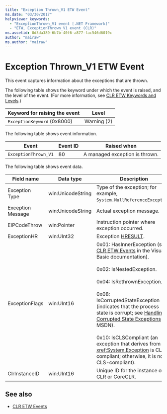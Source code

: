 ```yaml
---
title: "Exception Thrown_V1 ETW Event"
ms.date: "03/30/2017"
helpviewer_keywords: 
  - "ExceptionThrown_V1 event [.NET Framework]"
  - "ETW, ExceptionThrown_V1 event (CLR)"
ms.assetid: 0d3da389-6b7b-40f6-a877-fac546d6019c
author: "mairaw"
ms.author: "mairaw"
---
```

# Exception Thrown_V1 ETW Event
This event captures information about the exceptions that are thrown.  
  
 The following table shows the keyword under which the event is raised, and the level of the event. (For more information, see [CLR ETW Keywords and Levels](../../../docs/framework/performance/clr-etw-keywords-and-levels.md).)  
  
|Keyword for raising the event|Level|  
|-----------------------------------|-----------|  
|`ExceptionKeyword` (0x8000)|Warning (2)|  
  
 The following table shows event information.  
  
|Event|Event ID|Raised when|  
|-----------|--------------|-----------------|  
|`ExceptionThrown_V1`|80|A managed exception is thrown.|  
  
 The following table shows event data.  
  
|Field name|Data type|Description|  
|----------------|---------------|-----------------|  
|Exception Type|win:UnicodeString|Type of the exception; for example, `System.NullReferenceException`.|  
|Exception Message|win:UnicodeString|Actual exception message.|  
|EIPCodeThrow|win:Pointer|Instruction pointer where exception occurred.|  
|ExceptionHR|win:UInt32|Exception [HRESULT](https://go.microsoft.com/fwlink/?LinkId=179679).|  
|ExceptionFlags|win:UInt16|0x01: HasInnerException (see [CLR ETW Events](../../../docs/framework/performance/clr-etw-events.md) in the Visual Basic documentation).<br /><br /> 0x02: IsNestedException.<br /><br /> 0x04: IsRethrownException.<br /><br /> 0x08: IsCorruptedStateException (indicates that the process state is corrupt; see [Handling Corrupted State Exceptions](https://go.microsoft.com/fwlink/?LinkId=179681) on MSDN).<br /><br /> 0x10: IsCLSCompliant (an exception that derives from <xref:System.Exception> is CLS-compliant; otherwise, it is not CLS-compliant).|  
|ClrInstanceID|win:UInt16|Unique ID for the instance of CLR or CoreCLR.|  
  
## See also

- [CLR ETW Events](../../../docs/framework/performance/clr-etw-events.md)
